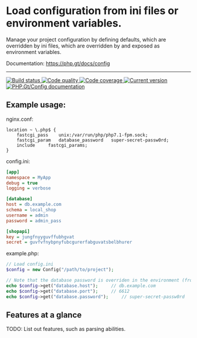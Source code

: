 # Load configuration from ini files or environment variables.

Manage your project configuration by defining defaults, which are overridden by ini files, which are overridden by and exposed as environment variables.

Documentation: https://php.gt/docs/config

***

<a href="https://circleci.com/gh/PhpGt/Config" target="_blank">
	<img src="https://badge.status.php.gt/config-build.svg" alt="Build status" />
</a>
<a href="https://scrutinizer-ci.com/g/PhpGt/Config" target="_blank">
	<img src="https://badge.status.php.gt/config-quality.svg" alt="Code quality" />
</a>
<a href="https://scrutinizer-ci.com/g/PhpGt/Config" target="_blank">
	<img src="https://badge.status.php.gt/config-coverage.svg" alt="Code coverage" />
</a>
<a href="https://packagist.org/packages/PhpGt/Config" target="_blank">
	<img src="https://badge.status.php.gt/config-version.svg" alt="Current version" />
</a>
<a href="http://www.php.gt/config" target="_blank">
	<img src="https://badge.status.php.gt/config-docs.svg" alt="PHP.Gt/Config documentation" />
</a>

## Example usage:

nginx.conf:

```
location ~ \.php$ {
	fastcgi_pass	unix:/var/run/php/php7.1-fpm.sock;
	fastcgi_param	database_password	super-secret-passw0rd;
	include		fastcgi_params;
}
```

config.ini:

```ini
[app]
namespace = MyApp
debug = true
logging = verbose

[database]
host = db.example.com
schema = local_shop
username = admin
password = admin_pass

[shopapi]
key = jungfnyyguvffubhgvat
secret = guvfvfnybpnyfubcgurerfabguvatsbelbhurer
```

example.php:

```php
// Load config.ini
$config = new Config("/path/to/project");

// Note that the database password is overriden in the environment (from nginx).
echo $config->get("database.host");		// db.example.com
echo $config->get("database.port");		// 6612
echo $config->get("database.password");		// super-secret-passw0rd
```

## Features at a glance

TODO: List out features, such as parsing abilities.
